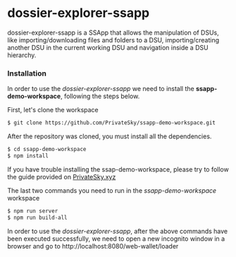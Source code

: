 # dossier-explorer-ssapp

dossier-explorer-ssapp is a SSApp that allows the manipulation of DSUs, like importing/downloading files and folders to a DSU, importing/creating  another DSU in the current working DSU and navigation inside a DSU hierarchy.  

### Installation

In order to use the *dossier-explorer-ssapp* we need to install the **ssapp-demo-workspace**, following the steps below.

First, let's clone the workspace

```sh
$ git clone https://github.com/PrivateSky/ssapp-demo-workspace.git
```

After the repository was cloned, you must install all the dependencies.

```sh
$ cd ssapp-demo-workspace
$ npm install
```

If you have trouble installing the ssap-demo-workspace, please try to follow the guide provided on [PrivateSky.xyz](https://privatesky.xyz/?Start/installation)

The last two commands you need to run in the *ssapp-demo-workspace* workspace
```sh
$ npm run server
$ npm run build-all
```

In order to use the *dossier-explorer-ssapp*, after the above commands have been executed successfully, we need to open a new incognito window in a browser and go to
http://localhost:8080/web-wallet/loader
